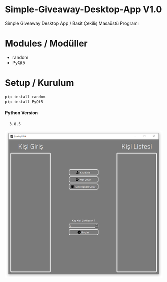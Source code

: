 # Simple-Giveaway-Desktop-App V1.0
Simple Giveaway Desktop App / Basit Çekiliş Masaüstü Programı

# Modules / Modüller

* random
* PyQt5


# Setup / Kurulum

```
pip install random
pip install PyQt5
```


#### Python Version 
      3.8.5

![Image](https://github.com/1nnr3d/Simple-Giveaway-Desktop-App/blob/master/images/ss.PNG)
